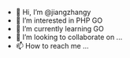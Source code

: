- 👋 Hi, I’m @jiangzhangy
- 👀 I’m interested in PHP GO
- 🌱 I’m currently learning GO
- 💞️ I’m looking to collaborate on ...
- 📫 How to reach me ...

<!---
jiangzhangy/jiangzhangy is a ✨ special ✨ repository because its `README.md` (this file) appears on your GitHub profile.
You can click the Preview link to take a look at your changes.
--->
